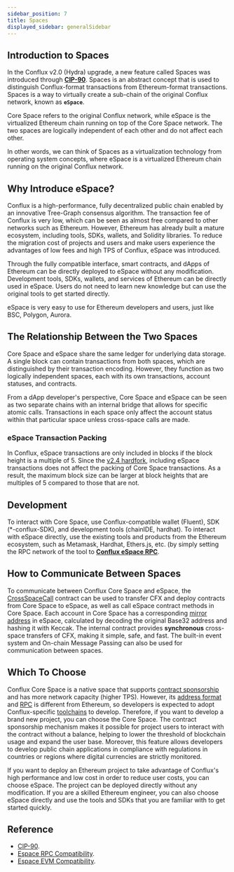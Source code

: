 ```yaml
---
sidebar_position: 7
title: Spaces
displayed_sidebar: generalSidebar
---
```


## **Introduction to Spaces**

In the Conflux v2.0 (Hydra) upgrade, a new feature called Spaces was introduced through **[CIP-90](https://github.com/Conflux-Chain/CIPs/blob/master/CIPs/cip-90.md)**. Spaces is an abstract concept that is used to distinguish Conflux-format transactions from Ethereum-format transactions. Spaces is a way to virtually create a sub-chain of the original Conflux network, known as **`eSpace`**.

Core Space refers to the original Conflux network, while eSpace is the virtualized Ethereum chain running on top of the Core Space network. The two spaces are logically independent of each other and do not affect each other.

In other words, we can think of Spaces as a virtualization technology from operating system concepts, where eSpace is a virtualized Ethereum chain running on the original Conflux network.

## **Why Introduce eSpace?**

Conflux is a high-performance, fully decentralized public chain enabled by an innovative Tree-Graph consensus algorithm. The transaction fee of Conflux is very low, which can be seen as almost free compared to other networks such as Ethereum. However, Ethereum has already built a mature ecosystem, including tools, SDKs, wallets, and Solidity libraries. To reduce the migration cost of projects and users and make users experience the advantages of low fees and high TPS of Conflux, eSpace was introduced.

Through the fully compatible interface, smart contracts, and dApps of Ethereum can be directly deployed to eSpace without any modification. Development tools, SDKs, wallets, and services of Ethereum can be directly used in eSpace. Users do not need to learn new knowledge but can use the original tools to get started directly.

eSpace is very easy to use for Ethereum developers and users, just like BSC, Polygon, Aurora.

## **The Relationship Between the Two Spaces**

Core Space and eSpace share the same ledger for underlying data storage. A single block can contain transactions from both spaces, which are distinguished by their transaction encoding. However, they function as two logically independent spaces, each with its own transactions, account statuses, and contracts.

From a dApp developer's perspective, Core Space and eSpace can be seen as two separate chains with an internal bridge that allows for specific atomic calls. Transactions in each space only affect the account status within that particular space unless cross-space calls are made.

### eSpace Transaction Packing

In Conflux, eSpace transactions are only included in blocks if the block height is a multiple of 5. Since the [v2.4 hardfork](../hardforks/v2.4.md), including eSpace transactions does not affect the packing of Core Space transactions. As a result, the maximum block size can be larger at block heights that are multiples of 5 compared to those that are not.

## Development

To interact with Core Space, use Conflux-compatible wallet (Fluent), SDK (*-conflux-SDK), and development tools (chainIDE, hardhat). To interact with eSpace directly, use the existing tools and products from the Ethereum ecosystem, such as Metamask, Hardhat, Ethers.js, etc. (by simply setting the RPC network of the tool to **[Conflux eSpace RPC](../../espace/network-endpoints.md)**.

## **How to Communicate Between Spaces**

To communicate between Conflux Core Space and eSpace, the [CrossSpaceCall](../../core/core-space-basics/internal-contracts/crossSpaceCall.md) contract can be used to transfer CFX and deploy contracts from Core Space to eSpace, as well as call eSpace contract methods in Core Space. Each account in Core Space has a corresponding [mirror address](../../espace/build/accounts.md#mapped-addresses-in-cross-space-operations) in eSpace, calculated by decoding the original Base32 address and hashing it with Keccak. The internal contract provides **synchronous** cross-space transfers of CFX, making it simple, safe, and fast. The built-in event system and On-chain Message Passing can also be used for communication between spaces.

## **Which To Choose**

Conflux Core Space is a native space that supports [contract sponsorship](../../core/core-space-basics/internal-contracts/sponsor-whitelist-control.md) and has more network capacity (higher TPS). However, its [address format](../../core/core-space-basics/addresses.md) and [RPC](../../core/build/json-rpc/cfx-namespace.md) is different from Ethereum, so developers is expected to adopt Conflux-specific [toolchains](../../core/build/sdks-and-tools/sdks.md) to develop. Therefore, if you want to develop a brand new project, you can choose the Core Space. The contract sponsorship mechanism makes it possible for project users to interact with the contract without a balance, helping to lower the threshold of blockchain usage and expand the user base. Moreover, this feature allows developers to develop public chain applications in compliance with regulations in countries or regions where digital currencies are strictly monitored.

If you want to deploy an Ethereum project to take advantage of Conflux's high performance and low cost in order to reduce user costs, you can choose eSpace. The project can be deployed directly without any modification. If you are a skilled Ethereum engineer, you can also choose eSpace directly and use the tools and SDKs that you are familiar with to get started quickly.

## Reference

- [CIP-90](https://github.com/Conflux-Chain/CIPs/blob/master/CIPs/cip-90.md).
- [Espace RPC Compatibility](../../espace/build/jsonrpc-compatibility.md).
- [Espace EVM Compatibility](../../espace/build/evm-compatibility.md).
